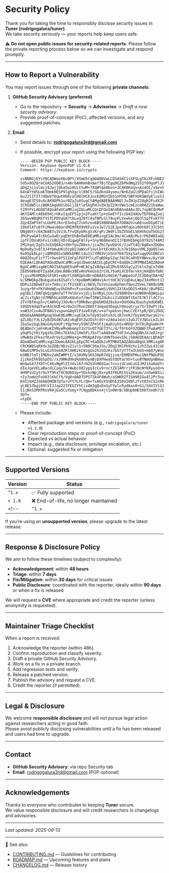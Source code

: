# Security Policy

Thank you for taking the time to responsibly disclose security issues in **Tuner (rodrigogalura/tuner)**.  
We take security seriously — your reports help keep users safe.  

⚠️ **Do not open public issues for security-related reports.** Please follow the private reporting process below so we can investigate and respond promptly.

---

## How to Report a Vulnerability

You may report issues through one of the following **private channels**:

1. **GitHub Security Advisory (preferred)**  
   - Go to the repository → **Security** → **Advisories** → *Draft a new security advisory*.  
   - Provide proof-of-concept (PoC), affected versions, and any suggested patches.

2. **Email**  
   - Send details to: **rodrigogalura3rd@gmail.com**  
   - If possible, encrypt your report using the following PGP key:

     ```
     -----BEGIN PGP PUBLIC KEY BLOCK-----
     Version: Keybase OpenPGP v1.0.0
     Comment: https://keybase.io/crypto

     xsBNBGjEYsYBCADWooX6uQPY/4SmU5Cqb0A0OVwLCOSASKC1sXFSLgT6zXFcH8E2
     5d5x8O28reCUA52UO0J/n46r6AHKmhBxmef7BjfEgq9EZ6PkOWq2552f09goPlJ1
     qDq2jL1slmcj9JwjjQka5wz8UiItwM+7XqWYqe8bvn+3CAKAKoqvxAz4OI/x9xxX
     64nAYtH5LmkTHmkHESP9lghXgc1l00C5/SGdhoU4yomv/W+6ZaGldPDaGfilhIWV
     buJ2IITITJ9QwVfOowtHbKcoCH8lHCKJusEOM2nIb51XFDd/SBFXOkGWdyEluvS1
     4eugE3TS8v8cAK9DPh1urNZyZu8SugCYAMgdABEBAAHNQlJvZHJpZ28gR2FsdXJh
     IChUdW5lciBQR1AgUHVibGljIEtleSkgPHJvZHJpZ29nYWx1cmEzcmRAZ21haWwu
     Y29tPsLAbQQTAQoAFwUCaMRixgIbLwMLCQcDFQoIAh4BAheAAAoJEL7xpBCQnMxM
     4KYIAMlc48bO5HjrGKvIquEFS1pjn2FuaXtlp+nGeEYfIczU4ZdAOvTEFD8qZuej
     3bSwvW0qREfVSTLPDVqG87tbLwq28fC4aTBPLGl78uyFLVxwkejQQ3lSqTFvkTfd
     ZqzdZmPYkFsLUePE/KnrE5ohq7Zskhzon6B5XB8RAmOXfD0AGVvuAEnueDIp6TiE
     29k0lATu8fFiMw4v08ardMIMfRX9VKFu2vvJw7/52EJpxPNfqGxz8Ot60l3IC5hS
     QNg9DYrc6kZ6867u3Vz3LTYvQXykMcgVzKrqP/JWdFiIbZV5bEL5EHVkUaThOG23
     JMsPywGATc6kCw1wEcyqEbtEkBnOwE0EaMRixgEIAL9m/4CuABiMu1rP6EW0IaGQ
     ipfF2DUxKbFxi/iBUjVDrd1gwgF8lFy+tny9686enOIIJ7BXHIbHgS9Y92ST48M3
     2M1Xqd/IgZsJoIGQ6A2+XH+YpvZ88vs/jcaZ6CfpuQUtE/2jwTt4Q/8gBxoZDQbe
     NpDoRy3v0l9J4YbKwU6iDrpD2JaWxvF1evLkYtEcHXxJLn7m166pvVML3gQQ5lwV
     0a95pk8LprjiBMhD6Ss5BKkEMNlldu1SlYM83VjXSnV7K67SXySafuqgUGtDNCsY
     08OZOsyF1cf7lrOwx0fS1ImFglPEFPflLdTqRDkpS2qc76C9CaRVDY0Wve/6yrUA
     EQEAAcLBhAQYAQoADwUCaMRixgUJDwmcAAIbLgEpCRC+8aQQkJzMTMBdIAQZAQoA
     BgUCaMRixgAKCRDISA5g0E5uHP+WCACgZvBdgsaEZMs838S5yCy2tklv2qCnTd6K
     ZEO5G06nDYIyabKzbmcA0Bx38EvHnVkeGsb2rCUL75oHiXCDfmrvkXjHXQDhfbRC
     TjyssMSOMQAsSFSRl+e8nYlX6RQphd0rnDBA45z9diH/fwWpeGuFJI2D0qtRA+HZ
     k/GMWQkpZBubguXaz6ISaFclrXpeNmMiWBHv1A+ttHCXCV1qD4uLWp234xMknt13
     DDPuJZ8DwEF1n+7m0sj1cfF2SX8lx/8KVLTUJVnieu8phmnTOwuZSVeL7bR8oSMk
     3uzg+9t+FKfdHeWEuyVkDkR+cFsxsGmahZ6wmSi9VH1IXlKxDDI5+KkH/jBvPBI2
     pgIBLl/DAFqkQzgAm7wTf7mlDrvvjdijIeXRyLjUo/X2988hDereUWD0n6QWqipz
     aC2iiTgNzjU7MNhhLmIORxKQuSuf/mwfIRW1Zduhci2iDQGWftEm7E7KlIl4C7jv
     2TvYBfmsp5+/CAWVGyJ3OvNcvfDMk0wcgbbbHOd26sbo+OUXkNaJbazhybdG6WEL
     S9VQV4dqUTw+ASC6OE+Gr0aIo7Run28A5f3mqaU3OagLh9miqCryx7Sr19aPtjEw
     xaW32Czu4w3FN8G1vxpwnGAqVlP1wvR3yK/v+af+pkbvnjhwLCVE+tpR/QVi2OUQ
     HbGOaAAN88RpUq3OwE0EaMRixgEIAJxTdy0IoGtuh3L1RJvnKJfbykHChwcy62ro
     qZL0b/Y3L12yBZDG4B7uAIxKqEOtZwJDihtdVro288a1oUcsIwbJlVJQGiLeZLUd
     IbxSwiGqL0AsG4ykkUFjYQpYm+y5SN7ZPX5FIjAaDJyhSv4REQr3nT8iRgGuNnYH
     8EADm7cjmFnRuKIVNyeMxHkmAyY1U7SvOT7GE73Tc/4/f6YhGFOZONBFZFwAaMI7
     yOqPbjY0iYpgzRiIR6s7Ekhb21Hm5PiJ5oflaAA9xW7YdF3xLDOqGNhJXJeDJ+gr
     sMwBds2FkezYKxdrUySipM8q+g+rMhApAIVp/dUNfbaevIbLjS0AEQEAAcLBhAQY
     AQoADwUCaMRixgUJDwmcAAIbLgEpCRC+8aQQkJzMTMBdIAQZAQoABgUCaMRixgAK
     CRCKW8SqRXdvJpZDB/9DzvZ1vc1+5N9C56mJ3o/ZDq23HlPb9zXc1zhZZwL43iUG
     6BwOiMPbv5LuGzh5ek0ZRlXH6zkC8zgUo2hzSOzRs7bGTyY7fxOcbU5+mb07yWse
     m3BBJlmTjIMDbv2aNIWMPtI/v3AVMy1KX30pR7UQjjxe/EKMDXPHuiSNtPNOuPOQ
     2jzKmIhk9bSpDS//xJ9MKd9kdkm8hOymBjDXPHwaStQOYarXh+tuo8TNmUymBmwa
     Wn6wS47JY8T+CX6sMgHlIIYdv16frH2kVnH6EGac7cnsjUCxmCuGIJM215a6eUY+
     dIeJqeVELaBacdiCoqs5k+WwbcOd2ypGIcCv9rnctZEIAMrrjFR1NcNYKRyyod+V
     4H9PsUIySrOuYf9hxT4C8U6Ozp+YOskxNpj8x+yA3f0LM1SSi2Kaum/znhwm8Xii
     +Iy7omUzFoU83lKkCfX/Vg8+0ADTSPST2k4F4Wuh/aSWKRZfISH98IGu4l2Pr3vq
     K4IikHZJS6A6OHOB7pToruYt7LYLrQm+fsA6vX5UD5E3S0aIKNlzYvt03sCS2xRk
     yL8ESZbgi69lVIJJap22fFEGIYhCiz4H3qQsDxGyFYwlcRyd6as0+G1/ShVIYlG3
     S1jBkSIMXPRsVR9jEa5CuYomy+7C9gq8Dkkx4jt1n0WrB/XBUpbHD1KbTnxOh7/D
     5bY=
     =tpEK
     -----END PGP PUBLIC KEY BLOCK-----

     ```

   - Please include:
     - Affected package and versions (e.g., `rodrigogalura/tuner v1.2.0`)
     - Clear reproduction steps or proof-of-concept (PoC)
     - Expected vs actual behavior
     - Impact (e.g., data disclosure, privilege escalation, etc.)
     - Optional: suggested fix or mitigation

---

## Supported Versions

| Version       | Status                       |
|---------------|------------------------------|
| `^1.x`        | ✅ Fully supported            |
| `< 1.0`       | ❌ End-of-life, no longer maintained |
<!-- | `^1.x`        | 🛠️ Security fixes only        | -->

If you’re using an **unsupported version**, please upgrade to the latest release.

---

## Response & Disclosure Policy

We aim to follow these timelines (subject to complexity):

- **Acknowledgement**: within **48 hours**  
- **Triage**: within **7 days**  
- **Fix/Mitigation**: within **30 days** for critical issues  
- **Public Disclosure**: coordinated with the reporter, ideally within **90 days** or when a fix is released  

We will request a **CVE** where appropriate and credit the reporter (unless anonymity is requested).

---

## Maintainer Triage Checklist

When a report is received:

1. Acknowledge the reporter (within 48h).  
2. Confirm reproduction and classify severity.  
3. Draft a private GitHub Security Advisory.  
4. Work on a fix in a private branch.  
5. Add regression tests and verify.  
6. Release a patched version.  
7. Publish the advisory and request a CVE.  
8. Credit the reporter (if permitted).  

---

## Legal & Disclosure

We welcome **responsible disclosure** and will not pursue legal action against researchers acting in good faith.  
Please avoid publicly disclosing vulnerabilities until a fix has been released and users had time to upgrade.  

---

## Contact

- **GitHub Security Advisory**: via repo Security tab  
- **Email**: rodrigogalura3rd@gmail.com (PGP optional)

---

## Acknowledgements

Thanks to everyone who contributes to keeping **Tuner** secure.  
We value responsible disclosure and will credit researchers in changelogs and advisories.

---

*Last updated: 2025-09-13*

---

📌 See also:
- [CONTRIBUTING.md](./../CONTRIBUTING.md) — Guidelines for contributing  
- [ROADMAP.md](./../ROADMAP.md) — Upcoming features and plans  
- [CHANGELOG.md](./../CHANGELOG.md) — Release history  
